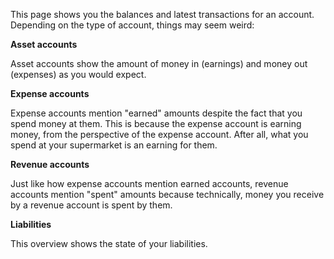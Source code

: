 This page shows you the balances and latest transactions for an account. Depending on the type of account, things may seem weird:

**Asset accounts**

Asset accounts show the amount of money in (earnings) and money out (expenses) as you would expect.

**Expense accounts**

Expense accounts mention "earned" amounts despite the fact that you spend money at them. This is because the expense account is earning money, from the perspective of the expense account. After all, what you spend at your supermarket is an earning for them.

**Revenue accounts**

Just like how expense accounts mention earned accounts, revenue accounts mention "spent" amounts because technically, money you receive by a revenue account is spent by them.

**Liabilities**

This overview shows the state of your liabilities.

